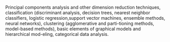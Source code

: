 Principal components analysis and other dimension reduction techniques, classification (discriminant analysis, decision trees, nearest neighbor classifiers, logistic regression,support vector machines, ensemble methods, neural networks), clustering (agglomerative and parti-tioning methods, model-based methods), basic elements of graphical models and hierarchical mod-eling, categorical data analysis. 
